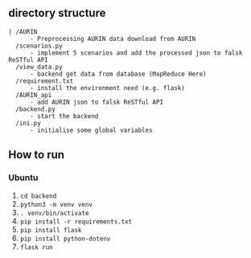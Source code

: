 ## directory structure
```
| /AURIN
      - Preprocessing AURIN data download from AURIN
  /scenarios.py
      - implement 5 scenarios and add the processed json to falsk ReSTful API
  /view_data.py
      - backend get data from database (MapReduce Here)
  /requirement.txt
      - install the environment need (e.g. flask)
  /AURIN_api
      - add AURIN json to falsk ReSTful API
  /backend.py
      - start the backend
  /ini.py
      - initialise some global variables

```


## How to run
### Ubuntu
1. ```cd backend```
2. ```python3 -m venv venv```
3. ```. venv/bin/activate```
4. ```pip install -r requirements.txt```
5. ```pip install flask```
6. ```pip install python-dotenv```
7. ```flask run```
